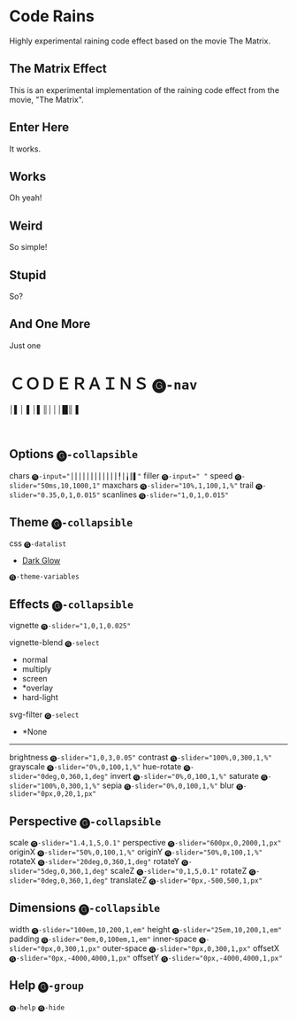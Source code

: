 # Code Rains
Highly experimental raining code effect based on the movie The Matrix.

## The Matrix Effect
This is an experimental implementation of the raining code effect from the movie, "The Matrix".

## Enter Here
It works.

## Works
Oh yeah!

## Weird
So simple!

## Stupid
So?

## And One More
Just one

# ＣＯＤＥＲＡＩＮＳ `🅖-nav`

 │▌│ ▌│▌║│││█║ ▌

<br>

## Options `🅖-collapsible`

chars `🅖-input="⎮⎮⎮⎮⎮⎮⎮⎮⎮⎮⎮⎮╿⎮╽║▌"`
filler `🅖-input=" "`
speed `🅖-slider="50ms,10,1000,1"`
maxchars `🅖-slider="10%,1,100,1,%"`
trail `🅖-slider="0.35,0,1,0.015"`
scanlines `🅖-slider="1,0,1,0.015"`

## Theme `🅖-collapsible`

css `🅖-datalist`
- [Dark Glow](https://gist.github.com/c6d0a4d16b627d72563b43b60a164c31)

`🅖-theme-variables`

## Effects `🅖-collapsible`

vignette `🅖-slider="1,0,1,0.025"`

vignette-blend `🅖-select`
- normal
- multiply
- screen
- *overlay
- hard-light

svg-filter `🅖-select`
- *None

---

brightness `🅖-slider="1,0,3,0.05"`
contrast `🅖-slider="100%,0,300,1,%"`
grayscale `🅖-slider="0%,0,100,1,%"`
hue-rotate `🅖-slider="0deg,0,360,1,deg"`
invert `🅖-slider="0%,0,100,1,%"`
saturate `🅖-slider="100%,0,300,1,%"`
sepia `🅖-slider="0%,0,100,1,%"`
blur `🅖-slider="0px,0,20,1,px"`

## Perspective `🅖-collapsible`

scale `🅖-slider="1.4,1,5,0.1"`
perspective `🅖-slider="600px,0,2000,1,px"`
originX `🅖-slider="50%,0,100,1,%"`
originY `🅖-slider="50%,0,100,1,%"`
rotateX `🅖-slider="20deg,0,360,1,deg"`
rotateY `🅖-slider="5deg,0,360,1,deg"`
scaleZ `🅖-slider="0,1,5,0.1"`
rotateZ `🅖-slider="0deg,0,360,1,deg"`
translateZ `🅖-slider="0px,-500,500,1,px"`

## Dimensions `🅖-collapsible`

width `🅖-slider="100em,10,200,1,em"`
height `🅖-slider="25em,10,200,1,em"`
padding `🅖-slider="0em,0,100em,1,em"`
inner-space `🅖-slider="0px,0,300,1,px"`
outer-space `🅖-slider="0px,0,300,1,px"`
offsetX `🅖-slider="0px,-4000,4000,1,px"`
offsetY `🅖-slider="0px,-4000,4000,1,px"`

## Help `🅖-group`

`🅖-help`
`🅖-hide`